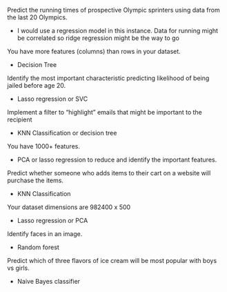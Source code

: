 
Predict the running times of prospective Olympic sprinters using data from the last 20 Olympics.
- I would use a regression model in this instance. Data for running might be correlated so ridge regression might be the way to go

You have more features (columns) than rows in your dataset.
- Decision Tree

Identify the most important characteristic predicting likelihood of being jailed before age 20.
- Lasso regression or SVC 

Implement a filter to “highlight” emails that might be important to the recipient
- KNN Classification or decision tree

You have 1000+ features.
- PCA or lasso regression to reduce and identify the important features.

Predict whether someone who adds items to their cart on a website will purchase the items.
- KNN Classification

Your dataset dimensions are 982400 x 500
- Lasso regression or PCA

Identify faces in an image.
- Random forest

Predict which of three flavors of ice cream will be most popular with boys vs girls.
- Naive Bayes classifier
